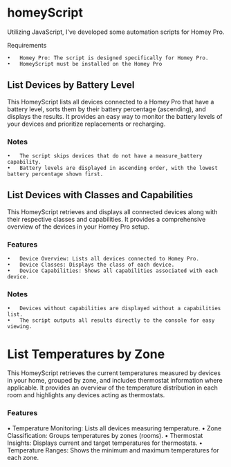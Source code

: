 # homeyScript
Utilizing JavaScript, I've developed some automation scripts for Homey Pro. 

Requirements

	•	Homey Pro: The script is designed specifically for Homey Pro.
 	•	HomeyScript must be installed on the Homey Pro


## List Devices by Battery Level

This HomeyScript lists all devices connected to a Homey Pro that have a battery level, sorts them by their battery percentage (ascending), and displays the results. It provides an easy way to monitor the battery levels of your devices and prioritize replacements or recharging.

### Notes

	•	The script skips devices that do not have a measure_battery capability.
	•	Battery levels are displayed in ascending order, with the lowest battery percentage shown first.

 ## List Devices with Classes and Capabilities

This HomeyScript retrieves and displays all connected devices along with their respective classes and capabilities. It provides a comprehensive overview of the devices in your Homey Pro setup.

### Features

	•	Device Overview: Lists all devices connected to Homey Pro.
	•	Device Classes: Displays the class of each device.
	•	Device Capabilities: Shows all capabilities associated with each device.


### Notes

	•	Devices without capabilities are displayed without a capabilities list.
	•	The script outputs all results directly to the console for easy viewing.


 # List Temperatures by Zone

This HomeyScript retrieves the current temperatures measured by devices in your home, grouped by zone, and includes thermostat information where applicable. It provides an overview of the temperature distribution in each room and highlights any devices acting as thermostats.

### Features
•	Temperature Monitoring: Lists all devices measuring temperature.
•	Zone Classification: Groups temperatures by zones (rooms).
•	Thermostat Insights: Displays current and target temperatures for thermostats.
•	Temperature Ranges: Shows the minimum and maximum temperatures for each zone.



